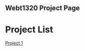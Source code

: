 ## Webt1320 Project Page

<h1>Project List</h1>

<a href="project1/index.html" target="_blank">Project 1</a>

